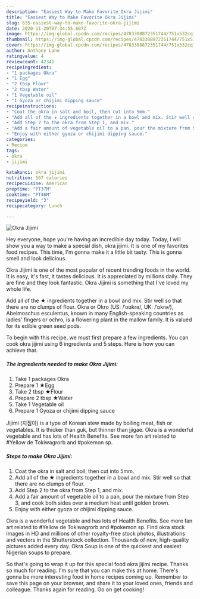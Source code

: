 ```yaml
---
description: "Easiest Way to Make Favorite Okra Jijimi"
title: "Easiest Way to Make Favorite Okra Jijimi"
slug: 635-easiest-way-to-make-favorite-okra-jijimi
date: 2020-11-20T07:34:55.607Z
image: https://img-global.cpcdn.com/recipes/4783308872351744/751x532cq70/okra-jijimi-recipe-main-photo.jpg
thumbnail: https://img-global.cpcdn.com/recipes/4783308872351744/751x532cq70/okra-jijimi-recipe-main-photo.jpg
cover: https://img-global.cpcdn.com/recipes/4783308872351744/751x532cq70/okra-jijimi-recipe-main-photo.jpg
author: Anthony Lane
ratingvalue: 4
reviewcount: 42341
recipeingredient:
- "1 packages Okra"
- "1 Egg"
- "2 tbsp Flour"
- "2 tbsp Water"
- "1 Vegetable oil"
- "1 Gyoza or chijimi dipping sauce"
recipeinstructions:
- "Coat the okra in salt and boil, then cut into 5mm."
- "Add all of the ★ ingredients together in a bowl and mix. Stir well so that there are no clumps of flour."
- "Add Step 2 to the okra from Step 1, and mix."
- "Add a fair amount of vegetable oil to a pan, pour the mixture from Step 3, and cook both sides over a medium heat until golden brown."
- "Enjoy with either gyoza or chijimi dipping sauce."
categories:
- Recipe
tags:
- okra
- jijimi

katakunci: okra jijimi 
nutrition: 167 calories
recipecuisine: American
preptime: "PT37M"
cooktime: "PT46M"
recipeyield: "3"
recipecategory: Lunch

---
```



![Okra Jijimi](https://img-global.cpcdn.com/recipes/4783308872351744/751x532cq70/okra-jijimi-recipe-main-photo.jpg)

Hey everyone, hope you're having an incredible day today. Today, I will show you a way to make a special dish, okra jijimi. It is one of my favorites food recipes. This time, I'm gonna make it a little bit tasty. This is gonna smell and look delicious.

Okra Jijimi is one of the most popular of recent trending foods in the world. It is easy, it's fast, it tastes delicious. It is appreciated by millions daily. They are fine and they look fantastic. Okra Jijimi is something that I've loved my whole life.

Add all of the ★ ingredients together in a bowl and mix. Stir well so that there are no clumps of flour. Okra or Okro (US: /ˈoʊkrə/, UK: /ˈɒkrə/), Abelmoschus esculentus, known in many English-speaking countries as ladies&#39; fingers or ochro, is a flowering plant in the mallow family. It is valued for its edible green seed pods.


To begin with this recipe, we must first prepare a few ingredients. You can cook okra jijimi using 6 ingredients and 5 steps. Here is how you can achieve that.

<!--inarticleads1-->

##### The ingredients needed to make Okra Jijimi:

1. Take 1 packages Okra
1. Prepare 1 ★Egg
1. Take 2 tbsp ★Flour
1. Prepare 2 tbsp ★Water
1. Take 1 Vegetable oil
1. Prepare 1 Gyoza or chijimi dipping sauce


Jijimi (지짐이) is a type of Korean stew made by boiling meat, fish or vegetables. It is thicker than guk, but thinner than jjigae. Okra is a wonderful vegetable and has lots of Health Benefits. See more fan art related to #Yellow de Tokiwagrorb and #pokemon sp. 

<!--inarticleads2-->

##### Steps to make Okra Jijimi:

1. Coat the okra in salt and boil, then cut into 5mm.
1. Add all of the ★ ingredients together in a bowl and mix. Stir well so that there are no clumps of flour.
1. Add Step 2 to the okra from Step 1, and mix.
1. Add a fair amount of vegetable oil to a pan, pour the mixture from Step 3, and cook both sides over a medium heat until golden brown.
1. Enjoy with either gyoza or chijimi dipping sauce.


Okra is a wonderful vegetable and has lots of Health Benefits. See more fan art related to #Yellow de Tokiwagrorb and #pokemon sp. Find okra stock images in HD and millions of other royalty-free stock photos, illustrations and vectors in the Shutterstock collection. Thousands of new, high-quality pictures added every day. Okra Soup is one of the quickest and easiest Nigerian soups to prepare. 

So that's going to wrap it up for this special food okra jijimi recipe. Thanks so much for reading. I'm sure that you can make this at home. There's gonna be more interesting food in home recipes coming up. Remember to save this page on your browser, and share it to your loved ones, friends and colleague. Thanks again for reading. Go on get cooking!
